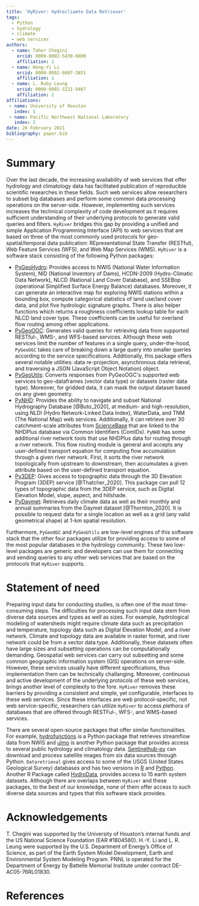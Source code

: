 ```yaml
---
title: 'HyRiver: Hydrocliamte Data Retriever'
tags:
  - Python
  - hydrology
  - climate
  - web services
authors:
  - name: Taher Chegini
    orcid: 0000-0002-5430-6000
    affiliation: 1
  - name: Hong-Yi Li
    orcid: 0000-0002-9807-3851
    affiliation: 1
  - name: L. Ruby Leung
    orcid: 0000-0002-3221-9467
    affiliation: 2
affiliations:
 - name: University of Houston
   index: 1
 - name: Pacific Northwest National Laboratory
   index: 2
date: 26 February 2021
bibliography: paper.bib
---
```


# Summary

Over the last decade, the increasing availability of web services that offer hydrology and
climatology data has facilitated publication of reproducible scientific researches in these fields.
Such web services allow researchers to subset big databases and perform some common data
processing operations on the server-side. However, implementing such services increases the
technical complexity of code development as it requires sufficient understanding of their
underlying protocols to generate valid queries and filters. `HyRiver` bridges this gap
by providing a unified and simple Application Programming Interface (API) to web services that are
based on three of the most commonly used protocols for geo-spatial/temporal data publication:
REpresentational State Transfer (RESTful), Web Feature Services (WFS), and Web Map Services (WMS).
`HyRiver` is a software stack consisting of the following Python packages:

* [PyGeoHydro](https://github.com/cheginit/pygeohydro): Provides access to NWIS (National Water
  Information System), NID (National Inventory of Dams), HCDN-2009 (Hydro-Climatic Data Network),
  NLCD (National Land Cover Database), and SSEBop (operational Simplified Surface Energy Balance)
  databases. Moreover, it can generate an interactive map for exploring NWIS stations within a
  bounding box, compute categorical statistics of land use/land cover data, and plot five
  hydrologic signature graphs. There is also helper functions which returns a roughness
  coefficients lookup table for each NLCD land cover type. These coefficients can be
  useful for overland flow routing among other applications.
* [PyGeoOGC](https://github.com/cheginit/pygeoogc): Generates valid queries for retrieving data
  from supported RESTful-, WMS-, and WFS-based services. Although these web services limit
  the number of features in a single query, under-the-hood, `PyGeoOGC` takes care of breaking down
  a large query into smaller queries according to the service specifications. Additionally, this
  package offers several notable utilities: data re-projection, asynchronous data retrieval,
  and traversing a JSON (JavaScript Object Notation) object.
* [PyGeoUtils](https://github.com/cheginit/pygeoutils): Converts responses from PyGeoOGC's
  supported web services to geo-dataframes (vector data type) or datasets (raster data type).
  Moreover, for gridded data, it can mask the output dataset based on any given geometry.
* [PyNHD](https://github.com/cheginit/pynhd): Provides the ability to navigate and subset
  National Hydrography Database [@Buto_2020], at medium- and high-resolution, using NLDI (Hydro
  Network-Linked Data Index), WaterData, and TNM (The National Map) web services. Additionally,
  it can retrieve over 30 catchment-scale attributes from
  [ScienceBase](https://www.sciencebase.gov/catalog/item/5669a79ee4b08895842a1d47)
  that are linked to the NHDPlus database via Common Identifiers (ComIDs). `PyNHD` has some
  additional river network tools that use NHDPlus data for routing through a river network.
  This flow routing module is general and accepts any user-defined transport equation for
  computing flow accumulation through a given river network. First, it sorts the river network
  topologically from upstream to downstream, then accumulates a given attribute based on the
  user-defined transport equation.
* [Py3DEP](https://github.com/cheginit/py3dep): Gives access to topographic data through the
  3D Elevation Program (3DEP) service [@Thatcher_2020]. This package can pull 12 types of
  topographic data from the 3DEP service, such as Digital Elevation Model, slope, aspect, and
  hillshade.
* [PyDaymet](https://github.com/cheginit/pydaymet): Retrieves daily climate data as well as
  their monthly and annual summaries from the Daymet dataset [@Thornton_2020]. It is possible to
  request data for a single location as well as a grid (any valid geometrical shape) at 1-km
  spatial resolution.

Furthermore, `PyGeoOGC` and `PyGeoUtils` are low-level engines of this software stack that the
other four packages utilize for providing access to some of the most popular databases in the
hydrology community. These two low-level packages are generic and developers can use them for
connecting and sending queries to any other web services that are based on the protocols that
`HyRiver` supports.

# Statement of need

Preparing input data for conducting studies, is often one of the most time-consuming steps. The
difficulties for processing such input data stem from diverse data sources and types as well as
sizes. For example, hydrological modeling of watersheds might require climate data such as
precipitation and temperature, topology data such as Digital Elevation Model, and a river network.
Climate and topology data are available in raster format, and river network could be from a vector
data type. Additionally, these datasets often have large sizes and subsetting operations can be
computationally demanding. Geospatial web services can carry out subsetting and some common
geographic information system (GIS) operations on server-side. However, these services usually have
different specifications, thus implementation them can be technically challanging. Moreover,
continuous and active development of the underlying protocols of these web services, brings
another level of complexity to the fore. `HyRiver` removes these barriers by providing a
consistent and simple, yet configurable, interfaces to these web services. Since these
interfaces are web protocol-specific, not web service-specific, researchers can utilize `HyRiver`
to access plethora of databases that are offered through RESTFul-, WFS-, and WMS-based services.

There are several open-source packages that offer similar functionalities. For example,
[hydrofunctions](https://github.com/mroberge/hydrofunctions) is a Python package that retrieves
streamflow data from NWIS and [ulmo](https://github.com/ulmo-dev/ulmo) is another Python package
that provides access to several public hydrology and climatology data.
[Sentinelhub-py](https://github.com/sentinel-hub/sentinelhub-py) can download and process
satellite images from six data sources through Python. `Dataretrieval` gives access to some of
the USGS (United States Geological Survey) databases and has two versions in
[R](https://github.com/USGS-R/dataRetrieval) and [Python](https://github.com/USGS-python/dataretrieval).
Another R Package called [HydroData](https://github.com/mikejohnson51/HydroData), provides access
to 15 earth system datasets. Although there are overlaps between `HyRiver` and these packages,
to the best of our knowledge, none of them offer access to such diverse data sources and types
that this software stack provides. 

# Acknowledgements

T. Chegini was supported by the University of Houston’s internal funds and the US National Science
Foundation (EAR #1804560). H.-Y. Li and L. R. Leung were supported by the U.S. Department of
Energy’s Office of Science, as part of the Earth System Model Development, Earth and Environmental
System Modeling Program. PNNL is operated for the Department of Energy by Battelle Memorial
Institute under contract DE-AC05-76RL01830.

# References
